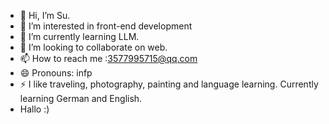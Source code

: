 - 👋 Hi, I’m Su.
- 👀 I’m interested in front-end development
- 🌱 I’m currently learning LLM.
- 💞️ I’m looking to collaborate on web.
- 📫 How to reach me :3577995715@qq.com
- 😄 Pronouns: infp
- ⚡ I like traveling, photography, painting and language learning. Currently learning German and English.
- Hallo :)

<!---
LofiSu/LofiSu is a ✨ special ✨ repository because its `README.md` (this file) appears on your GitHub profile.
You can click the Preview link to take a look at your changes.
--->
